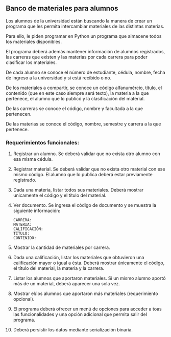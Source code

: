 ## Banco de materiales para alumnos

Los alumnos de la universidad están buscando la manera de crear un
programa que les permita intercambiar materiales de las distintas
materias.

Para ello, le piden programar en Python un programa que almacene todos
los materiales disponibles.

El programa deberá además mantener información de alumnos registrados,
las carreras que existen y las materias por cada carrera para poder
clasificar los materiales.

De cada alumno se conoce el número de estudiante, cédula, nombre, fecha
de ingreso a la universidad y si está recibido o no.

De los materiales a compartir, se conoce un código alfanumércio,
título, el contenido (que en este caso siempre será texto), la materia
a la que pertenece, el alumno que lo publicó y la clasificación del
material.

De las carreras se conoce el código, nombre y facultada a la que
pertenecen.

De las materias se conoce el código, nombre, semestre y carrera a la
que pertenece.

### Requerimientos funcionales:

1. Registrar un alumno. Se deberá validar que no exista otro alumno con
    esa misma cédula.

2. Registrar material. Se deberá validar que no exista otro material
    con ese mismo código. El alumno que lo publica deberá estar
    previamente registrado.

3. Dada una materia, listar todos sus materiales. Deberá mostrar
    unicamente el código y el título del material.

4. Ver documento. Se ingresa el código de documento y se muestra la
    siguiente información:

       CARRERA:
       MATERIA:
       CALIFICACIÓN:
       TÍTULO:
       CONTENIDO:

5. Mostrar la cantidad de materiales por carrera.

6. Dada una calificación, listar los materiales que obtuvieron una
    calificación mayor o igual a ésta. Deberá mostrar únicamente el
    código, el título del material, la materia y la carrera.

7. Listar los alumnos que aportaron materiales. Si un mismo alumno
    aportó más de un material, deberá aparecer una sola vez.

8. Mostrar el/los alumnos que aportaron más materiales (requerimiento
    opcional).

9. El programa deberá ofrecer un menú de opciones para acceder a toas
    las funcionalidades y una opción adicional que permita salir del
    programa.

10. Deberá persistir los datos mediante serialización binaria.
